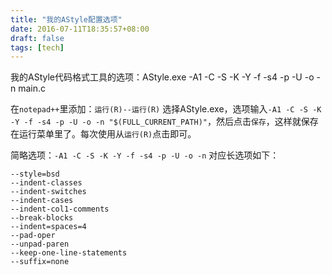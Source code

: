 ```yaml
---
title: "我的AStyle配置选项"
date: 2016-07-11T18:35:57+08:00
draft: false
tags: [tech]
---
```


我的AStyle代码格式工具的选项：AStyle.exe -A1 -C -S -K -Y -f -s4 -p -U -o -n main.c

在`notepad++`里添加：`运行(R)--运行(R)` 选择AStyle.exe，选项输入`-A1 -C -S -K -Y -f -s4 -p -U -o -n "$(FULL_CURRENT_PATH)"`，然后点击`保存`，这样就保存在运行菜单里了。每次使用从`运行(R)`点击即可。

<!--more-->

简略选项：`-A1 -C -S -K -Y -f -s4 -p -U -o -n`
对应长选项如下：

```
--style=bsd
--indent-classes
--indent-switches
--indent-cases
--indent-col1-comments
--break-blocks
--indent=spaces=4
--pad-oper
--unpad-paren
--keep-one-line-statements
--suffix=none
```

